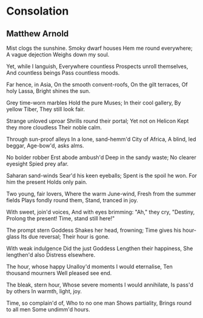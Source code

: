 # Consolation
## Matthew Arnold
Mist clogs the sunshine.
Smoky dwarf houses
Hem me round everywhere;
A vague dejection
Weighs down my soul.

Yet, while I languish,
Everywhere countless
Prospects unroll themselves,
And countless beings
Pass countless moods.

Far hence, in Asia,
On the smooth convent-roofs,
On the gilt terraces,
Of holy Lassa,
Bright shines the sun.

Grey time-worn marbles
Hold the pure Muses;
In their cool gallery,
By yellow Tiber,
They still look fair.

Strange unloved uproar
Shrills round their portal;
Yet not on Helicon
Kept they more cloudless
Their noble calm.

Through sun-proof alleys
In a lone, sand-hemm'd
City of Africa,
A blind, led beggar,
Age-bow'd, asks alms.

No bolder robber
Erst abode ambush'd
Deep in the sandy waste;
No clearer eyesight
Spied prey afar.

Saharan sand-winds
Sear'd his keen eyeballs;
Spent is the spoil he won.
For him the present
Holds only pain.

Two young, fair lovers,
Where the warm June-wind,
Fresh from the summer fields
Plays fondly round them,
Stand, tranced in joy.

With sweet, join'd voices,
And with eyes brimming:
"Ah," they cry, "Destiny,
Prolong the present!
Time, stand still here!"

The prompt stern Goddess
Shakes her head, frowning;
Time gives his hour-glass
Its due reversal;
Their hour is gone.

With weak indulgence
Did the just Goddess
Lengthen their happiness,
She lengthen'd also
Distress elsewhere.

The hour, whose happy
Unalloy'd moments
I would eternalise,
Ten thousand mourners
Well pleased see end.

The bleak, stern hour,
Whose severe moments
I would annihilate,
Is pass'd by others
In warmth, light, joy.

Time, so complain'd of,
Who to no one man
Shows partiality,
Brings round to all men
Some undimm'd hours.